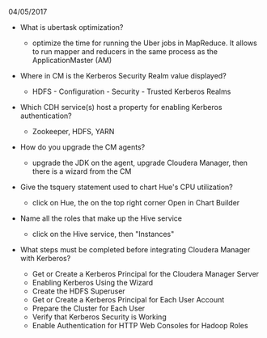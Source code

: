 04/05/2017

* What is ubertask optimization?
	* optimize the time for running the Uber jobs in MapReduce. It allows to run mapper and reducers in the same process as the ApplicationMaster (AM)

* Where in CM is the Kerberos Security Realm value displayed?
	* HDFS - Configuration - Security - Trusted Kerberos Realms
	
* Which CDH service(s) host a property for enabling Kerberos authentication?
	* Zookeeper, HDFS, YARN

* How do you upgrade the CM agents?
	* upgrade the JDK on the agent, upgrade Cloudera Manager, then there is a wizard from the CM 

* Give the tsquery statement used to chart Hue's CPU utilization?
	* click on Hue, the on the top right corner Open in Chart Builder
	
* Name all the roles that make up the Hive service
	* click on the Hive service, then "Instances"

* What steps must be completed before integrating Cloudera Manager with Kerberos?	
	* Get or Create a Kerberos Principal for the Cloudera Manager Server
	* Enabling Kerberos Using the Wizard
	* Create the HDFS Superuser
	* Get or Create a Kerberos Principal for Each User Account
	* Prepare the Cluster for Each User
	* Verify that Kerberos Security is Working
	* Enable Authentication for HTTP Web Consoles for Hadoop Roles